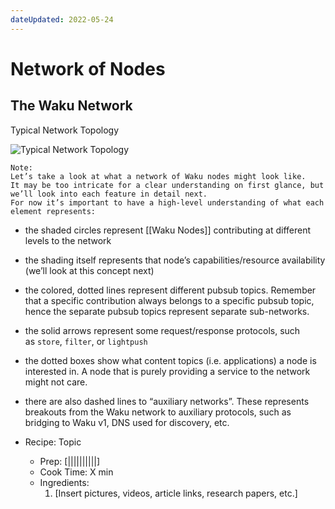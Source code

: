 ```yaml
---
dateUpdated: 2022-05-24
---
```


# Network of Nodes

## The Waku Network  
Typical Network Topology

![Typical Network Topology](https://i.imgur.com/MTcNKTt.png)

```
Note:
Let’s take a look at what a network of Waku nodes might look like.  
It may be too intricate for a clear understanding on first glance, but we’ll look into each feature in detail next.  
For now it’s important to have a high-level understanding of what each element represents:
```
-   the shaded circles represent [[Waku Nodes]] contributing at different levels to the network
-   the shading itself represents that node’s capabilities/resource availability (we’ll look at this concept next)
-   the colored, dotted lines represent different pubsub topics. Remember that a specific contribution always belongs to a specific pubsub topic, hence the separate pubsub topics represent separate sub-networks.
-   the solid arrows represent some request/response protocols, such as `store`, `filter`, or `lightpush`
-   the dotted boxes show what content topics (i.e. applications) a node is interested in. A node that is purely providing a service to the network might not care.
-   there are also dashed lines to “auxiliary networks”. These represents breakouts from the Waku network to auxiliary protocols, such as bridging to Waku v1, DNS used for discovery, etc.


- Recipe: Topic
	- Prep: [||||||||||]
	- Cook Time: X min
	- Ingredients: 
		1. [Insert pictures, videos, article links, research papers, etc.]
